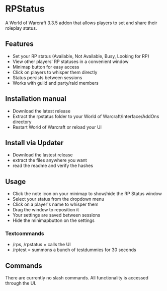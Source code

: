 # RPStatus
A World of Warcraft 3.3.5 addon that allows players to set and share their roleplay status.

## Features
- Set your RP status (Available, Not Available, Busy, Looking for RP)
- View other players' RP statuses in a convenient window
- Minimap button for easy access
- Click on players to whisper them directly
- Status persists between sessions
- Works with guild and party/raid members

## Installation manual

- Download the latest release
- Extract the rpstatus folder to your World of Warcraft/Interface/AddOns directory
- Restart World of Warcraft or reload your UI

## Install via Updater
- Download the lastest release
- extract the files anywhere you want
- read the readme and verify the hashes

## Usage

- Click the note icon on your minimap to show/hide the RP Status window
- Select your status from the dropdown menu
- Click on a player's name to whisper them
- Drag the window to reposition it
- Your settings are saved between sessions
- Hide the minimapbutton on the settings
  


### Textcommands
- /rps, /rpstatus    = calls the UI
- /rptest            = summons a bunch of testdummies for 30 seconds

## Commands
There are currently no slash commands. All functionality is accessed through the UI.
